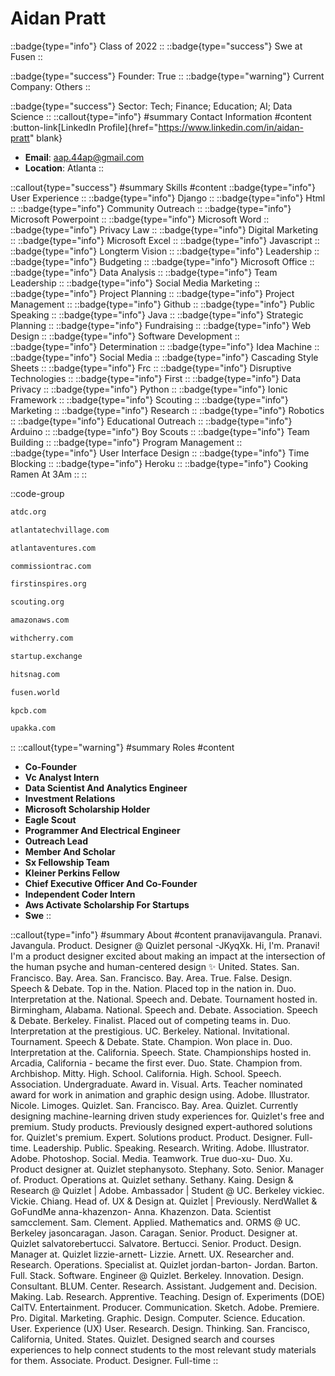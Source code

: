 # Aidan Pratt
::badge{type="info"}
Class of 2022
::
::badge{type="success"}
Swe at Fusen
::

::badge{type="success"}
Founder: True
::
::badge{type="warning"}
Current Company: Others
::

::badge{type="success"}
Sector: Tech; Finance; Education; AI; Data Science
::
::callout{type="info"}
#summary
Contact Information
#content
:button-link[LinkedIn Profile]{href="https://www.linkedin.com/in/aidan-pratt" blank}
- **Email**: aap.44ap@gmail.com
- **Location**: Atlanta
::

::callout{type="success"}
#summary
Skills
#content
::badge{type="info"}
User Experience
::
::badge{type="info"}
Django
::
::badge{type="info"}
Html
::
::badge{type="info"}
Community Outreach
::
::badge{type="info"}
Microsoft Powerpoint
::
::badge{type="info"}
Microsoft Word
::
::badge{type="info"}
Privacy Law
::
::badge{type="info"}
Digital Marketing
::
::badge{type="info"}
Microsoft Excel
::
::badge{type="info"}
Javascript
::
::badge{type="info"}
Longterm Vision
::
::badge{type="info"}
Leadership
::
::badge{type="info"}
Budgeting
::
::badge{type="info"}
Microsoft Office
::
::badge{type="info"}
Data Analysis
::
::badge{type="info"}
Team Leadership
::
::badge{type="info"}
Social Media Marketing
::
::badge{type="info"}
Project Planning
::
::badge{type="info"}
Project Management
::
::badge{type="info"}
Github
::
::badge{type="info"}
Public Speaking
::
::badge{type="info"}
Java
::
::badge{type="info"}
Strategic Planning
::
::badge{type="info"}
Fundraising
::
::badge{type="info"}
Web Design
::
::badge{type="info"}
Software Development
::
::badge{type="info"}
Determination
::
::badge{type="info"}
Idea Machine
::
::badge{type="info"}
Social Media
::
::badge{type="info"}
Cascading Style Sheets
::
::badge{type="info"}
Frc
::
::badge{type="info"}
Disruptive Technologies
::
::badge{type="info"}
First
::
::badge{type="info"}
Data Privacy
::
::badge{type="info"}
Python
::
::badge{type="info"}
Ionic Framework
::
::badge{type="info"}
Scouting
::
::badge{type="info"}
Marketing
::
::badge{type="info"}
Research
::
::badge{type="info"}
Robotics
::
::badge{type="info"}
Educational Outreach
::
::badge{type="info"}
Arduino
::
::badge{type="info"}
Boy Scouts
::
::badge{type="info"}
Team Building
::
::badge{type="info"}
Program Management
::
::badge{type="info"}
User Interface Design
::
::badge{type="info"}
Time Blocking
::
::badge{type="info"}
Heroku
::
::badge{type="info"}
Cooking Ramen At 3Am
::
::

::code-group
```bash [ATDC]
atdc.org
```
```bash [Atlanta Tech Village]
atlantatechvillage.com
```
```bash [Atlanta Ventures]
atlantaventures.com
```
```bash [Commissiontrac]
commissiontrac.com
```
```bash [FIRST]
firstinspires.org
```
```bash [Boy Scouts of America]
scouting.org
```
```bash [Amazon Web Services]
amazonaws.com
```
```bash [Cherry]
withcherry.com
```
```bash [Startup Exchange]
startup.exchange
```
```bash [Hitsnag]
hitsnag.com
```
```bash [Fusen]
fusen.world
```
```bash [Kleiner Perkins Caufield & Byers]
kpcb.com
```
```bash [Upakka, Llc]
upakka.com
```
::
::callout{type="warning"}
#summary
Roles
#content
- **Co-Founder**
- **Vc Analyst Intern**
- **Data Scientist And Analytics Engineer**
- **Investment Relations**
- **Microsoft Scholarship Holder**
- **Eagle Scout**
- **Programmer And Electrical Engineer**
- **Outreach Lead**
- **Member And Scholar**
- **Sx Fellowship Team**
- **Kleiner Perkins Fellow**
- **Chief Executive Officer And Co-Founder**
- **Independent Coder Intern**
- **Aws Activate Scholarship For Startups**
- **Swe**
::

::callout{type="info"}
#summary
About
#content
pranavijavangula. Pranavi. Javangula. Product. Designer @ Quizlet personal -JKyqXk. Hi, I'm. Pranavi! I'm a product designer excited about making an impact at the intersection of the human psyche and human-centered design ✨ United. States. San. Francisco. Bay. Area. San. Francisco. Bay. Area. True. False. Design. Speech & Debate. Top in the. Nation. Placed top in the nation in. Duo. Interpretation at the. National. Speech and. Debate. Tournament hosted in. Birmingham, Alabama. National. Speech and. Debate. Association. Speech & Debate. Berkeley. Finalist. Placed out of competing teams in. Duo. Interpretation at the prestigious. UC. Berkeley. National. Invitational. Tournament. Speech & Debate. State. Champion. Won place in. Duo. Interpretation at the. California. Speech. State. Championships hosted in. Arcadia, California - became the first ever. Duo. State. Champion from. Archbishop. Mitty. High. School. California. High. School. Speech. Association. Undergraduate. Award in. Visual. Arts. Teacher nominated award for work in animation and graphic design using. Adobe. Illustrator. Nicole. Limoges. Quizlet. San. Francisco. Bay. Area. Quizlet. Currently designing machine-learning driven study experiences for. Quizlet's free and premium. Study products. Previously designed expert-authored solutions for. Quizlet's premium. Expert. Solutions product. Product. Designer. Full-time. Leadership. Public. Speaking. Research. Writing. Adobe. Illustrator. Adobe. Photoshop. Social. Media. Teamwork. True duo-xu- Duo. Xu. Product designer at. Quizlet stephanysoto. Stephany. Soto. Senior. Manager of. Product. Operations at. Quizlet sethany. Sethany. Kaing. Design & Research @ Quizlet | Adobe. Ambassador | Student @ UC. Berkeley vickiec. Vickie. Chiang. Head of. UX & Design at. Quizlet | Previously. NerdWallet & GoFundMe anna-khazenzon- Anna. Khazenzon. Data. Scientist samcclement. Sam. Clement. Applied. Mathematics and. ORMS @ UC. Berkeley jasoncaragan. Jason. Caragan. Senior. Product. Designer at. Quizlet salvatorebertucci. Salvatore. Bertucci. Senior. Product. Design. Manager at. Quizlet lizzie-arnett- Lizzie. Arnett. UX. Researcher and. Research. Operations. Specialist at. Quizlet jordan-barton- Jordan. Barton. Full. Stack. Software. Engineer @ Quizlet. Berkeley. Innovation. Design. Consultant. BLUM. Center. Research. Assistant. Judgement and. Decision. Making. Lab. Research. Apprentive. Teaching. Design of. Experiments (DOE) CalTV. Entertainment. Producer. Communication. Sketch. Adobe. Premiere. Pro. Digital. Marketing. Graphic. Design. Computer. Science. Education. User. Experience (UX) User. Research. Design. Thinking. San. Francisco, California, United. States. Quizlet. Designed search and courses experiences to help connect students to the most relevant study materials for them. Associate. Product. Designer. Full-time
::
